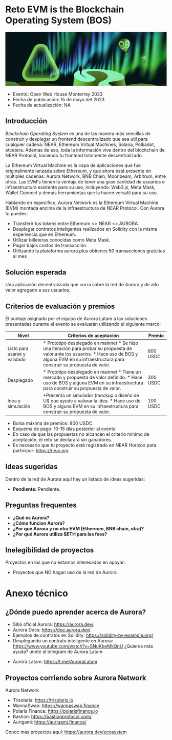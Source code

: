 # Reto EVM is the Blockchain Operating System (BOS)


![image](img/aurora.jpeg)

* Evento: Open Web House Monterrey 2023
* Fecha de publicación: 15 de mayo del 2023.
* Fecha de actualización: NA
  

## Introducción

_Blockchain Operating System_ es una de las manera más sencillas de construir y desplegar un frontend descentralizado que sea util para cualquier cadena: NEAR, Ethereum Virtual Machines, Solana, Polkadot, etcetera. Ademas de eso, toda la información vive dentro del blockchain de NEAR Protocol, haciendo tu frontend totalmente descentralizado.

La Ethereum Virtual Machine es la capa de aplicaciones que fue originalmente lanzada sobre Ethereum, y que ahora está presente en multiples cadenas: Aurora Network, BNB Chain, Moonbeam, Arbitrum, entre otras. Las EVM's tienen la ventaja de tener una gran cantidad de usuarios e infraestructura existente para su uso, incluyendo: Web3.js, Meta Mask, Wallet Connect y demás herramientas que la hacen versatil para su uso.

Hablando en especifico, Aurora Network es la Ethereum Virtual Machine (EVM) montada encima de la infraestructura de NEAR Protocol. Con Aurora tu puedes:

- Transferir tus tokens entre Ethereum <> NEAR <> AURORA
- Desplegar contratos inteligentes realizados en Solidity con la misma experiencia que en Ethereum.
- Utilizar billeteras conocidas como Meta Mask.
- Pagar bajos costos de transacción.
- Utilizando la plataforma aurora.plus obtienes 50 transacciones gratuitas al mes

## Solución esperada

Una aplicación decentralizada que corra sobre la red de Aurora y de alto valor agregado a sus usuarios.


## Criterios de evaluación y premios

El puntaje asignado por el equipo de Aurora Latam a las soluciones presentadas durante el evento se evaluarán utilizando el siguiente marco:

| Nivel                        | Criterios de aceptación                                                                                                                                                                                        | Premio    |
|------------------------------|----------------------------------------------------------------------------------------------------------------------------------------------------------------------------------------------------------------|-----------|
| Listo para usarse y validado | * Prototipo desplegado en mainnet * Se hizo una iteración para probar su propuesta de valor ante los usuarios. * Hace uso de BOS y alguna EVM en su infraestructura para construir su propuesta de valor. | 800 USDC |
| Desplegado      | * Prototipo desplegado en mainnet * Tiene un mercado y propuesta de valor definido. * Hace uso de BOS y alguna EVM en su infraestructura para construir su propuesta de valor.                                               | 300 USDC  |
| Idea y simulación            | *Presenta un simulador (mockup o diseño de UI) que ayude a valorar la idea. * Hace uso de BOS y alguna EVM en su infraestructura para construir su propuesta de valor.                                                     | 100 USDC  |

- Bolsa máxima de premios: 800 USDC
- Esquema de pago: 10-15 días posterior al evento
- En caso de que las propuestas no alcancen el criterio mínimo de aceptación, el reto se declarará sin ganadores.
- Es necesario que tu proyecto esté registrado en NEAR Horizon para participar: https://near.org

## Ideas sugeridas

Dentro de la red de Aurora aquí hay un listado de ideas sugeridas:

- **Pendiente:** Pendiente.



## Preguntas frequentes

* **¿Qué es Aurora?** 
* **¿Cómo funcion Aurora?**
* **¿Por qué Aurora y no otra EVM (Ethereum, BNB chain, otra)?**
* **¿Por qué Aurora utiliza $ETH para las fees?**
  

## Inelegibilidad de proyectos
Proyectos en los que no estamos interesados en apoyar:

- Proyectos que NO hagan uso de la red de Aurora.

# Anexo técnico 
## ¿Dónde puedo aprender acerca de Aurora?

* Sitio oficial Aurora: https://aurora.dev/
* Aurora Docs: https://doc.aurora.dev/
* Ejemplos de contratos en Solidity: https://solidity-by-example.org/
* Desplegando un contrato inteligente en Aurora: https://www.youtube.com/watch?v=SNuKbeMkQnU
¿Quieres más ayuda? unete al telegram de Aurora Latam
- Aurora Latam: https://t.me/AuroraLatam

## Proyectos corriendo sobre Aurora Network

Aurora Network
- Trisolaris: https://trisolaris.io
- WannaSwap: https://wannaswap.finance
- Polaris Finance: https://polarisfinance.io
- Bastion: https://bastionprotocol.com/ 
- Aurigami: https://aurigami.finance/ 

Conoc más proyectos aquí: https://aurora.dev/ecosystem